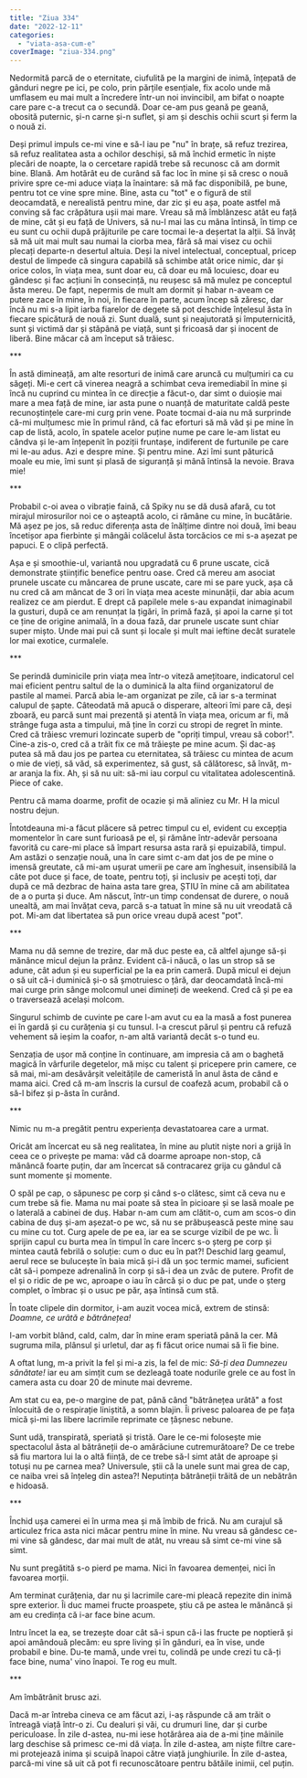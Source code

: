 ```yaml
---
title: "Ziua 334"
date: "2022-12-11"
categories: 
  - "viata-asa-cum-e"
coverImage: "ziua-334.png"
---
```


Nedormită parcă de o eternitate, ciufulită pe la margini de inimă, înțepată de gânduri negre pe ici, pe colo, prin părțile esențiale, fix acolo unde mă umflasem eu mai mult a încredere într-un noi invincibil, am bifat o noapte care pare c-a trecut ca o secundă. Doar ce-am pus geană pe geană, obosită puternic, și-n carne și-n suflet, și am și deschis ochii scurt și ferm la o nouă zi.

Deși primul impuls ce-mi vine e să-l iau pe "nu" în brațe, să refuz trezirea, să refuz realitatea asta a ochilor deschiși, să mă închid ermetic în niște plecări de noapte, la o cercetare rapidă trebe să recunosc că am dormit bine. Blană. Am hotărât eu de curând să fac loc în mine și să cresc o nouă privire spre ce-mi aduce viața la înaintare: să mă fac disponibilă, pe bune, pentru tot ce vine spre mine. Bine, asta cu "tot" e o figură de stil deocamdată, e nerealistă pentru mine, dar zic și eu așa, poate astfel mă conving să fac crăpătura ușii mai mare. Vreau să mă îmblânzesc atât eu față de mine, cât și eu față de Univers, să nu-l mai las cu mâna întinsă, în timp ce eu sunt cu ochii după prăjiturile pe care tocmai le-a deșertat la alții. Să învăț să mă uit mai mult sau numai la ciorba mea, fără să mai visez cu ochii plecați departe-n desertul altuia. Deși la nivel intelectual, conceptual, pricep destul de limpede că singura capabilă să schimbe atât orice nimic, dar și orice colos, în viața mea, sunt doar eu, că doar eu mă locuiesc, doar eu gândesc și fac acțiuni în consecință, nu reușesc să mă mulez pe conceptul ăsta mereu. De fapt, nepermis de mult am dormit și habar n-aveam ce putere zace în mine, în noi, în fiecare în parte, acum încep să zăresc, dar încă nu mi s-a lipit iarba fiarelor de degete să pot deschide înțelesul ăsta în fiecare spicătură de nouă zi. Sunt duală, sunt și neajutorată și împuternicită, sunt și victimă dar și stăpână pe viață, sunt și fricoasă dar și inocent de liberă. Bine măcar că am început să trăiesc.

\*\*\*

În astă dimineață, am alte resorturi de inimă care aruncă cu mulțumiri ca cu săgeți. Mi-e cert că vinerea neagră a schimbat ceva iremediabil în mine și încă nu cuprind cu mintea în ce direcție a făcut-o, dar simt o duioșie mai mare a mea față de mine, iar asta pune o nuanță de maturitate caldă peste recunoștințele care-mi curg prin vene. Poate tocmai d-aia nu mă surprinde că-mi mulțumesc mie în primul rând, că fac eforturi să mă văd și pe mine în cap de listă, acolo, în spatele acelor puține nume pe care le-am listat eu cândva și le-am înțepenit în poziții fruntașe, indiferent de furtunile pe care mi le-au adus. Azi e despre mine. Și pentru mine. Azi îmi sunt păturică moale eu mie, îmi sunt și plasă de siguranță și mână întinsă la nevoie. Brava mie!

\*\*\*

Probabil c-oi avea o vibrație faină, că Spiky nu se dă dusă afară, cu tot mirajul mirosurilor noi ce o așteaptă acolo, ci rămâne cu mine, în bucătărie. Mă așez pe jos, să reduc diferența asta de înălțime dintre noi două, îmi beau încetișor apa fierbinte și mângâi colăcelul ăsta torcăcios ce mi s-a așezat pe papuci. E o clipă perfectă.

Așa e și smoothie-ul, variantă nou upgradată cu 6 prune uscate, cică demonstrate științific benefice pentru oase. Cred că mereu am asociat prunele uscate cu mâncarea de prune uscate, care mi se pare yuck, așa că nu cred că am mâncat de 3 ori în viața mea aceste minunății, dar abia acum realizez ce am pierdut. E drept că papilele mele s-au expandat inimaginabil la gusturi, după ce am renunțat la țigări, în primă fază, și apoi la carne și tot ce ține de origine animală, în a doua fază, dar prunele uscate sunt chiar super mișto. Unde mai pui că sunt și locale și mult mai ieftine decât suratele lor mai exotice, curmalele. 

\*\*\*

Se perindă duminicile prin viața mea într-o viteză amețitoare, indicatorul cel mai eficient pentru saltul de la o duminică la alta fiind organizatorul de pastile al mamei. Parcă abia le-am organizat pe zile, că iar s-a terminat calupul de șapte. Câteodată mă apucă o disperare, alteori îmi pare că, deși zboară, eu parcă sunt mai prezentă și atentă în viața mea, oricum ar fi, mă strânge fuga asta a timpului, mă ține în corzi cu stropi de regret în minte. Cred că trăiesc vremuri lozincate superb de "opriți timpul, vreau să cobor!". Cine-a zis-o, cred că a trăit fix ce mă trăiește pe mine acum. Și dac-aș putea să mă dau jos pe partea cu eternitatea, să trăiesc cu mintea de acum o mie de vieți, să văd, să experimentez, să gust, să călătoresc, să învăț, m-ar aranja la fix. Ah, și să nu uit: să-mi iau corpul cu vitalitatea adolescentină. Piece of cake.

Pentru că mama doarme, profit de ocazie și mă aliniez cu Mr. H la micul nostru dejun.

Întotdeauna mi-a făcut plăcere să petrec timpul cu el, evident cu excepția momentelor în care sunt furioasă pe el, și rămâne într-adevăr persoana favorită cu care-mi place să împart resursa asta rară și epuizabilă, timpul. Am astăzi o senzație nouă, una în care simt c-am dat jos de pe mine o imensă greutate, că mi-am ușurat umerii pe care am înghesuit, insensibilă la câte pot duce și face, de toate, pentru toți, și inclusiv pe acești toți, dar după ce mă dezbrac de haina asta tare grea, ȘTIU în mine că am abilitatea de a o purta și duce. Am născut, într-un timp condensat de durere, o nouă unealtă, am mai învățat ceva, parcă s-a tatuat în mine să nu uit vreodată că pot. Mi-am dat libertatea să pun orice vreau după acest "pot".

\*\*\*

Mama nu dă semne de trezire, dar mă duc peste ea, că altfel ajunge să-și mănânce micul dejun la prânz. Evident că-i năucă, o las un strop să se adune, cât adun și eu superficial pe la ea prin cameră. După micul ei dejun o să uit că-i duminică și-o să șmotruiesc o țâră, dar deocamdată încă-mi mai curge prin sânge molcomul unei dimineți de weekend. Cred că și pe ea o traversează același molcom.

Singurul schimb de cuvinte pe care l-am avut cu ea la masă a fost punerea ei în gardă și cu curățenia și cu tunsul. I-a crescut părul și pentru că refuză vehement să ieșim la coafor, n-am altă variantă decât s-o tund eu.

Senzația de ușor mă conține în continuare, am impresia că am o baghetă magică în vârfurile degetelor, mă mișc cu talent și pricepere prin camere, ce să mai, mi-am desăvârșit veleitățile de cameristă în anul ăsta de când e mama aici. Cred că m-am înscris la cursul de coafeză acum, probabil că o să-l bifez și p-ăsta în curând.

\*\*\*

Nimic nu m-a pregătit pentru experiența devastatoarea care a urmat. 

Oricât am încercat eu să neg realitatea, în mine au plutit niște nori a grijă în ceea ce o privește pe mama: văd că doarme aproape non-stop, că mănâncă foarte puțin, dar am încercat să contracarez grija cu gândul că sunt momente și momente.

O spăl pe cap, o săpunesc pe corp și când s-o clătesc, simt că ceva nu e cum trebe să fie. Mama nu mai poate să stea în picioare și se lasă moale pe o laterală a cabinei de duș. Habar n-am cum am clătit-o, cum am scos-o din cabina de duș și-am așezat-o pe wc, să nu se prăbușească peste mine sau cu mine cu tot. Curg apele de pe ea, iar ea se scurge vizibil de pe wc. Îi sprijin capul cu burta mea în timpul în care încerc s-o șterg pe corp și mintea caută febrilă o soluție: cum o duc eu în pat?! Deschid larg geamul, aerul rece se bulucește în baia mică și-i dă un șoc termic mamei, suficient cât să-i pompeze adrenalină în corp și să-i dea un zvâc de putere. Profit de el și o ridic de pe wc, aproape o iau în cârcă și o duc pe pat, unde o șterg complet, o îmbrac și o usuc pe păr, așa întinsă cum stă.

În toate clipele din dormitor, i-am auzit vocea mică, extrem de stinsă: _Doamne, ce urâtă e bătrânețea!_

I-am vorbit blând, cald, calm, dar în mine eram speriată până la cer. Mă sugruma mila, plânsul și urletul, dar aș fi făcut orice numai să îi fie bine. 

A oftat lung, m-a privit la fel și mi-a zis, la fel de mic: _Să-ți dea Dumnezeu sănătate!_ iar eu am simțit cum se dezleagă toate nodurile grele ce au fost în camera asta cu doar 20 de minute mai devreme. 

Am stat cu ea, pe-o margine de pat, până când "bătrânețea urâtă" a fost înlocuită de o respirație liniștită, a somn blajin. Îi privesc paloarea de pe fața mică și-mi las libere lacrimile reprimate ce țâșnesc nebune. 

Sunt udă, transpirată, speriată și tristă. Oare le ce-mi folosește mie spectacolul ăsta al bătrâneții de-o amărăciune cutremurătoare? De ce trebe să fiu martora lui la o altă ființă, de ce trebe să-l simt atât de aproape și totuși nu pe carnea mea? Universule, știi că la unele sunt mai grea de cap, ce naiba vrei să înțeleg din astea?! Neputința bătrâneții trăită de un nebătrân e hidoasă.

\*\*\*

Închid ușa camerei ei în urma mea și mă îmbib de frică. Nu am curajul să articulez frica asta nici măcar pentru mine în mine. Nu vreau să gândesc ce-mi vine să gândesc, dar mai mult de atât, nu vreau să simt ce-mi vine să simt. 

Nu sunt pregătită s-o pierd pe mama. Nici în favoarea demenței, nici în favoarea morții. 

Am terminat curățenia, dar nu și lacrimile care-mi pleacă repezite din inimă spre exterior. Îi duc mamei fructe proaspete, știu că pe astea le mănâncă și am eu credința că i-ar face bine acum. 

Intru încet la ea, se trezește doar cât să-i spun că-i las fructe pe noptieră și apoi amândouă plecăm: eu spre living și în gânduri, ea în vise, unde probabil e bine. Du-te mamă, unde vrei tu, colindă pe unde crezi tu că-ți face bine, numa' vino înapoi. Te rog eu mult.

\*\*\*

Am îmbătrânit brusc azi.

Dacă m-ar întreba cineva ce am făcut azi, i-aș răspunde că am trăit o întreagă viață într-o zi. Cu dealuri și văi, cu drumuri line, dar și curbe periculoase. În zile d-astea, nu-mi iese hotărârea aia de a-mi ține mâinile larg deschise să primesc ce-mi dă viața. În zile d-astea, am niște filtre care-mi protejează inima și scuipă înapoi către viață junghiurile. În zile d-astea, parcă-mi vine să uit că pot fi recunoscătoare pentru bătăile inimii, cel puțin.
